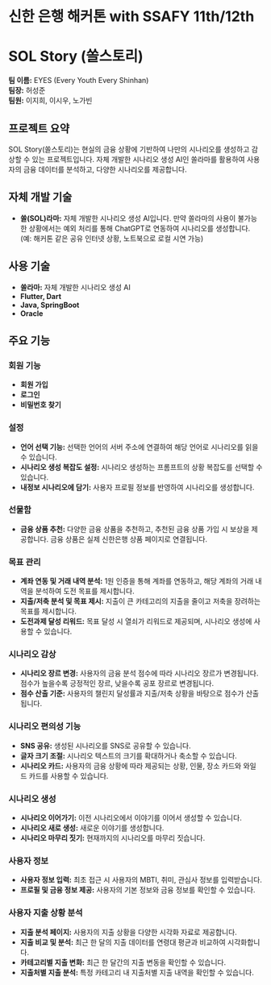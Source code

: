 # 신한 은행 해커톤 with SSAFY 11th/12th
# SOL Story (쏠스토리)

**팀 이름:** EYES (Every Youth Every Shinhan)  
**팀장:** 허성준  
**팀원:** 이지희, 이시우, 노가빈  

## 프로젝트 요약
SOL Story(쏠스토리)는 현실의 금융 상황에 기반하여 나만의 시나리오를 생성하고 감상할 수 있는 프로젝트입니다. 자체 개발한 시나리오 생성 AI인 쏠라마를 활용하여 사용자의 금융 데이터를 분석하고, 다양한 시나리오를 제공합니다.

## 자체 개발 기술
- **쏠(SOL)라마:** 자체 개발한 시나리오 생성 AI입니다. 만약 쏠라마의 사용이 불가능한 상황에서는 예외 처리를 통해 ChatGPT로 연동하여 시나리오를 생성합니다. (예: 해커톤 같은 공유 인터넷 상황, 노트북으로 로컬 시연 가능)

## 사용 기술
- **쏠라마:** 자체 개발한 시나리오 생성 AI
- **Flutter, Dart**
- **Java, SpringBoot**
- **Oracle**

## 주요 기능

### 회원 기능
- **회원 가입**
- **로그인**
- **비밀번호 찾기**

### 설정
- **언어 선택 기능:** 선택한 언어의 서버 주소에 연결하여 해당 언어로 시나리오를 읽을 수 있습니다.
- **시나리오 생성 복잡도 설정:** 시나리오 생성하는 프롬프트의 상황 복잡도를 선택할 수 있습니다.
- **내정보 시나리오에 담기:** 사용자 프로필 정보를 반영하여 시나리오를 생성합니다.

### 선물함
- **금융 상품 추천:** 다양한 금융 상품을 추천하고, 추천된 금융 상품 가입 시 보상을 제공합니다. 금융 상품은 실제 신한은행 상품 페이지로 연결됩니다.

### 목표 관리
- **계좌 연동 및 거래 내역 분석:** 1원 인증을 통해 계좌를 연동하고, 해당 계좌의 거래 내역을 분석하여 도전 목표를 제시합니다.
- **지출/저축 분석 및 목표 제시:** 지출이 큰 카테고리의 지출을 줄이고 저축을 장려하는 목표를 제시합니다.
- **도전과제 달성 리워드:** 목표 달성 시 열쇠가 리워드로 제공되며, 시나리오 생성에 사용할 수 있습니다.

### 시나리오 감상
- **시나리오 장르 변경:** 사용자의 금융 분석 점수에 따라 시나리오 장르가 변경됩니다. 점수가 높을수록 긍정적인 장르, 낮을수록 공포 장르로 변경됩니다.
- **점수 산출 기준:** 사용자의 챌린지 달성률과 지출/저축 상황을 바탕으로 점수가 산출됩니다.

### 시나리오 편의성 기능
- **SNS 공유:** 생성된 시나리오를 SNS로 공유할 수 있습니다.
- **글자 크기 조절:** 시나리오 텍스트의 크기를 확대하거나 축소할 수 있습니다.
- **시나리오 카드:** 사용자의 금융 상황에 따라 제공되는 상황, 인물, 장소 카드와 와일드 카드를 사용할 수 있습니다.

### 시나리오 생성
- **시나리오 이어가기:** 이전 시나리오에서 이야기를 이어서 생성할 수 있습니다.
- **시나리오 새로 생성:** 새로운 이야기를 생성합니다.
- **시나리오 마무리 짓기:** 현재까지의 시나리오를 마무리 짓습니다.

### 사용자 정보
- **사용자 정보 입력:** 최초 접근 시 사용자의 MBTI, 취미, 관심사 정보를 입력받습니다.
- **프로필 및 금융 정보 제공:** 사용자의 기본 정보와 금융 정보를 확인할 수 있습니다.

### 사용자 지출 상황 분석
- **지출 분석 페이지:** 사용자의 지출 상황을 다양한 시각화 자료로 제공합니다.
- **지출 비교 및 분석:** 최근 한 달의 지출 데이터를 연령대 평균과 비교하여 시각화합니다.
- **카테고리별 지출 변화:** 최근 한 달간의 지출 변동을 확인할 수 있습니다.
- **지출처별 지출 분석:** 특정 카테고리 내 지출처별 지출 내역을 확인할 수 있습니다.

